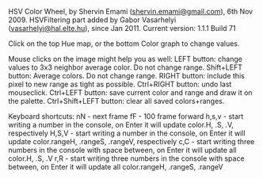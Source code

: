 HSV Color Wheel, by Shervin Emami (shervin.emami@gmail.com), 6th Nov 2009.
HSVFiltering part added by Gabor Vasarhelyi (vasarhelyi@hal.elte.hu), since Jan 2011.
Current version: 1.1.1 Build 71

Click on the top Hue map, or the bottom Color graph to change values.

Mouse clicks on the image might help you as well:
    LEFT button: change values to 3x3 neighbor average color. Do not change range.
    Shift+LEFT button: Average colors. Do not change range.
    RIGHT button: include this pixel to new range as tight as possible.
    Ctrl+RIGHT button: undo last mouseclick.
    Ctrl+LEFT button: save current color and range and draw it on the palette.
    Ctrl+Shift+LEFT button: clear all saved colors+ranges.

Keyboard shortcuts:
    nN - next frame
    fF - 100 frame forward
    h,s,v - start writing a number in the console, on Enter it will update color.H, .S, .V, respectively
    H,S,V - start writing a number in the console, on Enter it will update color.rangeH, .rangeS, .rangeV, respectively
    c,C   - start writing three numbers in the console with space between, on Enter it will update all color.H, .S, .V
    r,R   - start writing three numbers in the console with space between, on Enter it will update all color.rangeH, .rangeS, .rangeV
